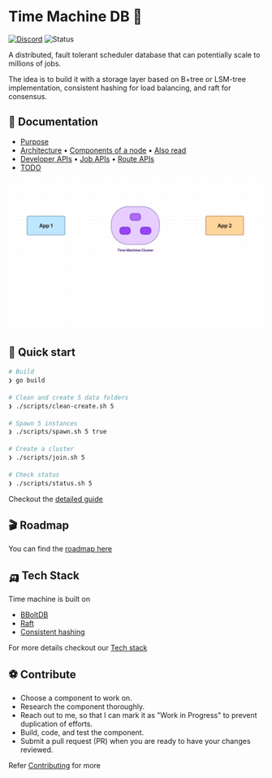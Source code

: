 # Time Machine DB 🐓
[![Discord](https://img.shields.io/badge/Discord-%235865F2.svg?style=for-the-badge&logo=discord&logoColor=white)](https://discord.gg/pDGNPj3dTM) 
![Status](https://img.shields.io/badge/Status-Ideation-ffb3ff?style=for-the-badge)

A distributed, fault tolerant scheduler database that can potentially scale to millions of jobs. 

The idea is to build it with a storage layer based on B+tree or LSM-tree implementation, consistent hashing for load balancing, and raft for consensus.

## 🧬 Documentation
- [Purpose](./docs/Purpose.md)
- [Architecture](./docs/Architecture.md) • [Components of a node](/components/Components.md) • [Also read](./docs/Refer.md)
- [Developer APIs](./docs/DevAPI.md) • [Job APIs](./docs/DevAPI.md#-job-apis) • [Route APIs](./docs/DevAPI.md#-route-apis)
- [TODO](./docs/TODO.md)

![Cluster animation](/docs/images/cluster_animation.gif)

## 🎯 Quick start

```bash
# Build 
❯ go build

# Clean and create 5 data folders
❯ ./scripts/clean-create.sh 5

# Spawn 5 instances
❯ ./scripts/spawn.sh 5 true

# Create a cluster
❯ ./scripts/join.sh 5

# Check status
❯ ./scripts/status.sh 5
```
Checkout the [detailed guide](/docs/Setup.md)

## 🎬 Roadmap
You can find the [roadmap here](/docs/Roadmap.md)

## 🛺 Tech Stack
Time machine is built on 
* [BBoltDB](https://github.com/etcd-io/bbolt)
* [Raft](https://raft.github.io/)
* [Consistent hashing](https://en.wikipedia.org/wiki/Consistent_hashing)

For more details checkout our [Tech stack](/docs/Refer.md#🛺-tech-stack)

## ⚽ Contribute
* Choose a component to work on.
* Research the component thoroughly.
* Reach out to me, so that I can mark it as "Work in Progress" to prevent duplication of efforts.
* Build, code, and test the component.
* Submit a pull request (PR) when you are ready to have your changes reviewed.


Refer [Contributing](./CONTRIBUTING.md) for more